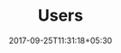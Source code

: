 ---
title: "Users"
date: 2017-09-25T11:31:18+05:30
layout: users
property: "Casa Britona"
url: /details/users/casa-britona/
slug: "casa-britona/"

mainmenu:
 details: true
 user: true

---